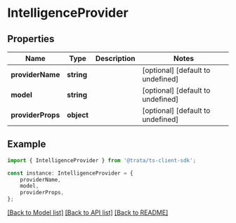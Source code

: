 # IntelligenceProvider


## Properties

Name | Type | Description | Notes
------------ | ------------- | ------------- | -------------
**providerName** | **string** |  | [optional] [default to undefined]
**model** | **string** |  | [optional] [default to undefined]
**providerProps** | **object** |  | [optional] [default to undefined]

## Example

```typescript
import { IntelligenceProvider } from '@trata/ts-client-sdk';

const instance: IntelligenceProvider = {
    providerName,
    model,
    providerProps,
};
```

[[Back to Model list]](../README.md#documentation-for-models) [[Back to API list]](../README.md#documentation-for-api-endpoints) [[Back to README]](../README.md)

